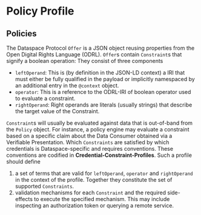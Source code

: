 # Policy Profile

## Policies

The Dataspace Protocol `Offer` is a JSON object reusing properties from the Open Digital Rights Language (ODRL).
`Offer`s contain `Constraint`s that signify a boolean operation: They consist of three components
- `leftOperand`: This is (by definition in the JSON-LD context) a IRI that must either be fully qualified in the payload
  or implicitly namespaced by an additional entry in the `@context` object.
- `operator`: This is a reference to the ODRL-IRI of boolean operator used to evaluate a constraint.
- `rightOperand`: Right operands are literals (usually strings) that describe the target value of the Constraint.

`Constraint`s will usually be evaluated against data that is out-of-band from the `Policy` object. For instance, a
policy engine may evaluate a constraint based on a specific claim about the Data Consumer obtained via a Verifiable
Presentation. Which `Constraints` are satisfied by which credentials is Dataspace-specific and requires conventions.
These conventions are codified in **Credential-Constraint-Profiles**. Such a profile should define
1. a set of terms that are valid for `leftOperand`, `operator` and `rightOperand` in the context of the profile.
   Together they constitute the set of supported `Constraints`.
2. validation mechanisms for each `Constraint` and the required side-effects to execute the specified mechanism. This
   may include inspecting an authorization token or querying a remote service.